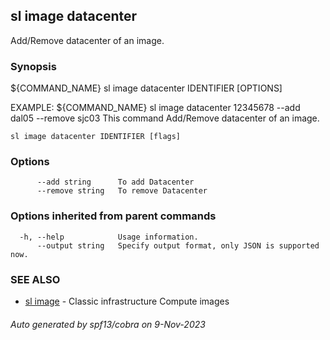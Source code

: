 ## sl image datacenter

Add/Remove datacenter of an image.

### Synopsis

${COMMAND_NAME} sl image datacenter IDENTIFIER [OPTIONS] 

EXAMPLE:
	${COMMAND_NAME} sl image datacenter 12345678 --add dal05 --remove sjc03
	This command Add/Remove datacenter of an image.

```
sl image datacenter IDENTIFIER [flags]
```

### Options

```
      --add string      To add Datacenter
      --remove string   To remove Datacenter
```

### Options inherited from parent commands

```
  -h, --help            Usage information.
      --output string   Specify output format, only JSON is supported now.
```

### SEE ALSO

* [sl image](sl_image.md)	 - Classic infrastructure Compute images

###### Auto generated by spf13/cobra on 9-Nov-2023

